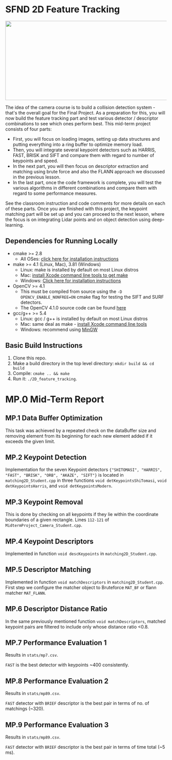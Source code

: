 # SFND 2D Feature Tracking

<img src="images/keypoints.png" width="820" height="248" />

The idea of the camera course is to build a collision detection system - that's the overall goal for the Final Project. As a preparation for this, you will now build the feature tracking part and test various detector / descriptor combinations to see which ones perform best. This mid-term project consists of four parts:

* First, you will focus on loading images, setting up data structures and putting everything into a ring buffer to optimize memory load. 
* Then, you will integrate several keypoint detectors such as HARRIS, FAST, BRISK and SIFT and compare them with regard to number of keypoints and speed. 
* In the next part, you will then focus on descriptor extraction and matching using brute force and also the FLANN approach we discussed in the previous lesson. 
* In the last part, once the code framework is complete, you will test the various algorithms in different combinations and compare them with regard to some performance measures. 

See the classroom instruction and code comments for more details on each of these parts. Once you are finished with this project, the keypoint matching part will be set up and you can proceed to the next lesson, where the focus is on integrating Lidar points and on object detection using deep-learning. 

## Dependencies for Running Locally
* cmake >= 2.8
  * All OSes: [click here for installation instructions](https://cmake.org/install/)
* make >= 4.1 (Linux, Mac), 3.81 (Windows)
  * Linux: make is installed by default on most Linux distros
  * Mac: [install Xcode command line tools to get make](https://developer.apple.com/xcode/features/)
  * Windows: [Click here for installation instructions](http://gnuwin32.sourceforge.net/packages/make.htm)
* OpenCV >= 4.1
  * This must be compiled from source using the `-D OPENCV_ENABLE_NONFREE=ON` cmake flag for testing the SIFT and SURF detectors.
  * The OpenCV 4.1.0 source code can be found [here](https://github.com/opencv/opencv/tree/4.1.0)
* gcc/g++ >= 5.4
  * Linux: gcc / g++ is installed by default on most Linux distros
  * Mac: same deal as make - [install Xcode command line tools](https://developer.apple.com/xcode/features/)
  * Windows: recommend using [MinGW](http://www.mingw.org/)

## Basic Build Instructions

1. Clone this repo.
2. Make a build directory in the top level directory: `mkdir build && cd build`
3. Compile: `cmake .. && make`
4. Run it: `./2D_feature_tracking`.

# MP.0 Mid-Term Report

## MP.1 Data Buffer Optimization

This task was achieved by a repeated check on the dataBuffer size and removing element from its beginning for each new element added if it exceeds the given limit.

## MP.2 Keypoint Detection

Implementation for the seven Keypoint detectors `{"SHITOMASI", "HARRIS", "FAST", "BRISK", "ORB", "AKAZE", "SIFT"}` is located in `matching2D_Student.cpp` in three functions `void detKeypointsShiTomasi`, `void detKeypointsHarris`, and `void detKeypointsModern`.

## MP.3 Keypoint Removal

This is done by checking on all keypoints if they lie within the coordinate boundaries of a given rectangle. Lines `112-121` of `MidtermProject_Camera_Student.cpp`.

## MP.4 Keypoint Descriptors

Implemented in function `void descKeypoints` in `matching2D_Student.cpp`.

## MP.5 Descriptor Matching

Implemented in function `void matchDescriptors` in `matching2D_Student.cpp`. First step we configure the matcher object to Bruteforce `MAT_BF` or flann matcher `MAT_FLANN`. 

## MP.6 Descriptor Distance Ratio

In the same previously mentioned function `void matchDescriptors`, matched keypoint pairs are filtered to include only whose distance ratio <0.8.

## MP.7 Performance Evaluation 1

Results in `stats/mp7.csv`.

`FAST` is the best detector with keypoints ~400 consistently.

## MP.8 Performance Evaluation 2

Results in `stats/mp89.csv`.

`FAST` detector with `BRIEF` descriptor is the best pair in terms of no. of matchings (~320).

## MP.9 Performance Evaluation 3

Results in `stats/mp89.csv`.

`FAST` detector with `BRIEF` descriptor is the best pair in terms of time total (~5 ms).

